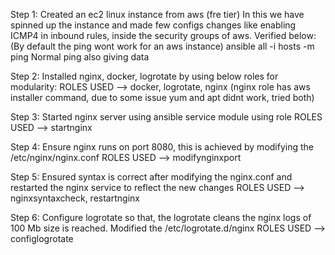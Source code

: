 Step 1: Created an ec2 linux instance from aws (fre tier)
        In this we have spinned up the instance and made few configs changes like enabling ICMP4 in inbound rules, inside the security groups of aws.
        Verified below: (By default the ping wont work for an aws instance)
        ansible all -i hosts -m ping
        Normal ping also giving data
        
Step 2: Installed nginx, docker, logrotate by using below roles for modularity:
        ROLES USED --> docker, logrotate, nginx (nginx role has aws installer command, due to some issue yum and apt didnt work, tried both)
        
        
Step 3: Started nginx server using ansible service module using role
        ROLES USED --> startnginx

Step 4: Ensure nginx runs on port 8080, this is achieved by modifying the /etc/nginx/nginx.conf
        ROLES USED --> modifynginxport

Step 5: Ensured syntax is correct after modifying the nginx.conf and restarted the nginx service to reflect the new changes
        ROLES USED --> nginxsyntaxcheck, restartnginx

Step 6: Configure logrotate so that, the logrotate cleans the nginx logs of 100 Mb size is reached. Modified the /etc/logrotate.d/nginx
        ROLES USED --> configlogrotate
